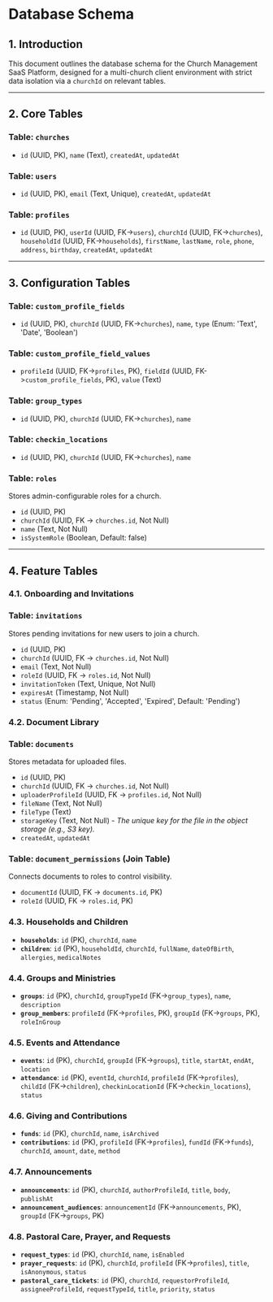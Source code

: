 # Database Schema

## 1. Introduction
This document outlines the database schema for the Church Management SaaS Platform, designed for a multi-church client environment with strict data isolation via a `churchId` on relevant tables.

---

## 2. Core Tables

### Table: `churches`
- `id` (UUID, PK), `name` (Text), `createdAt`, `updatedAt`

### Table: `users`
- `id` (UUID, PK), `email` (Text, Unique), `createdAt`, `updatedAt`

### Table: `profiles`
- `id` (UUID, PK), `userId` (UUID, FK->`users`), `churchId` (UUID, FK->`churches`), `householdId` (UUID, FK->`households`), `firstName`, `lastName`, `role`, `phone`, `address`, `birthday`, `createdAt`, `updatedAt`

---

## 3. Configuration Tables

### Table: `custom_profile_fields`
- `id` (UUID, PK), `churchId` (UUID, FK->`churches`), `name`, `type` (Enum: 'Text', 'Date', 'Boolean')

### Table: `custom_profile_field_values`
- `profileId` (UUID, FK->`profiles`, PK), `fieldId` (UUID, FK->`custom_profile_fields`, PK), `value` (Text)

### Table: `group_types`
- `id` (UUID, PK), `churchId` (UUID, FK->`churches`), `name`

### Table: `checkin_locations`
- `id` (UUID, PK), `churchId` (UUID, FK->`churches`), `name`

### Table: `roles`
Stores admin-configurable roles for a church.
- `id` (UUID, PK)
- `churchId` (UUID, FK -> `churches.id`, Not Null)
- `name` (Text, Not Null)
- `isSystemRole` (Boolean, Default: false)

---

## 4. Feature Tables

### 4.1. Onboarding and Invitations

### Table: `invitations`
Stores pending invitations for new users to join a church.
- `id` (UUID, PK)
- `churchId` (UUID, FK -> `churches.id`, Not Null)
- `email` (Text, Not Null)
- `roleId` (UUID, FK -> `roles.id`, Not Null)
- `invitationToken` (Text, Unique, Not Null)
- `expiresAt` (Timestamp, Not Null)
- `status` (Enum: 'Pending', 'Accepted', 'Expired', Default: 'Pending')

### 4.2. Document Library

### Table: `documents`
Stores metadata for uploaded files.
- `id` (UUID, PK)
- `churchId` (UUID, FK -> `churches.id`, Not Null)
- `uploaderProfileId` (UUID, FK -> `profiles.id`, Not Null)
- `fileName` (Text, Not Null)
- `fileType` (Text)
- `storageKey` (Text, Not Null) - *The unique key for the file in the object storage (e.g., S3 key).*
- `createdAt`, `updatedAt`

### Table: `document_permissions` (Join Table)
Connects documents to roles to control visibility.
- `documentId` (UUID, FK -> `documents.id`, PK)
- `roleId` (UUID, FK -> `roles.id`, PK)

### 4.3. Households and Children
- **`households`**: `id` (PK), `churchId`, `name`
- **`children`**: `id` (PK), `householdId`, `churchId`, `fullName`, `dateOfBirth`, `allergies`, `medicalNotes`

### 4.4. Groups and Ministries
- **`groups`**: `id` (PK), `churchId`, `groupTypeId` (FK->`group_types`), `name`, `description`
- **`group_members`**: `profileId` (FK->`profiles`, PK), `groupId` (FK->`groups`, PK), `roleInGroup`

### 4.5. Events and Attendance
- **`events`**: `id` (PK), `churchId`, `groupId` (FK->`groups`), `title`, `startAt`, `endAt`, `location`
- **`attendance`**: `id` (PK), `eventId`, `churchId`, `profileId` (FK->`profiles`), `childId` (FK->`children`), `checkinLocationId` (FK->`checkin_locations`), `status`

### 4.6. Giving and Contributions
- **`funds`**: `id` (PK), `churchId`, `name`, `isArchived`
- **`contributions`**: `id` (PK), `profileId` (FK->`profiles`), `fundId` (FK->`funds`), `churchId`, `amount`, `date`, `method`

### 4.7. Announcements
- **`announcements`**: `id` (PK), `churchId`, `authorProfileId`, `title`, `body`, `publishAt`
- **`announcement_audiences`**: `announcementId` (FK->`announcements`, PK), `groupId` (FK->`groups`, PK)

### 4.8. Pastoral Care, Prayer, and Requests
- **`request_types`**: `id` (PK), `churchId`, `name`, `isEnabled`
- **`prayer_requests`**: `id` (PK), `churchId`, `profileId` (FK->`profiles`), `title`, `isAnonymous`, `status`
- **`pastoral_care_tickets`**: `id` (PK), `churchId`, `requestorProfileId`, `assigneeProfileId`, `requestTypeId`, `title`, `priority`, `status`
